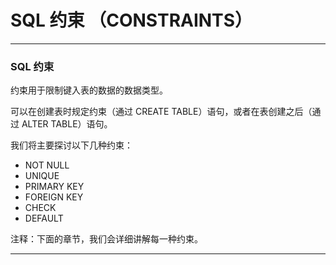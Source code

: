 # SQL 约束 （CONSTRAINTS）

---
### SQL 约束

约束用于限制键入表的数据的数据类型。

可以在创建表时规定约束（通过 CREATE TABLE）语句，或者在表创建之后（通过 ALTER TABLE）语句。

我们将主要探讨以下几种约束：

* NOT NULL
* UNIQUE
* PRIMARY KEY
* FOREIGN KEY
* CHECK
* DEFAULT

注释：下面的章节，我们会详细讲解每一种约束。

---